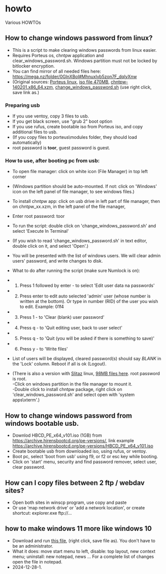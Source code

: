 # howto
Various HOWTOs

## How to change windows password from linux?
 - This is a script to make clearing windows passwords from linux easier.
 - Requires Porteus os, chntpw application and clear_windows_password.sh. Windows partition must not be locked by bitlocker encryption.
 - You can find mirror of all needed files here: https://mega.nz/folder/0GlnXBoI#Mhnuxlvb5zon7F_dqIyXnw
 - (Original sources: [Porteus linux](http://www.porteus.org), [iso file 470MB](https://ftp.nluug.nl/os/Linux/distr/porteus/x86_64/Porteus-v5.1/Porteus-LXDE-v5.1-alpha-x86_64.iso), [chntpw-140201.x86_64.xzm](https://sourceforge.net/projects/ikkiboot/files/porteus/include/chntpw-140201.x86_64.xzm), [change_windows_password.sh](https://raw.githubusercontent.com/dbojan/howto/refs/heads/main/clear_windows_password.sh) (use right click, save link as.)

### Preparing usb
 - If you use ventoy, copy 3 files to usb.
 - If you get black screen, use "grub 2" boot option
 - If you use rufus, create bootable iso from Porteus iso, and copy additional files to usb.
 - (If you copy files to porteus\modules folder, they should load automatically)
 - root password is **toor**, guest password is guest.
  
### How to use, after booting pc from usb:

 - To open file manager: click on white icon (File Manager) in top left corner
 - (Windows partition should be auto-mounted. If not: click on 'Windows' icon on the left panel of file manager, to see windows files.)
 - To install chntpw app: click on usb drive in left part of file manager, then on chntpw_xx.xzm, in the left panel of the file manager,
 - Enter root password: toor
 - To run the script: double click on 'change_windows_password.sh' and select 'Execute In Terminal'
 - (If you wish to read 'change_windows_password.sh' in text editor, double click on it, and select 'Open'.)

 -  You will be presented with the list of windows users. We will clear admin users' password, and write changes to disk.
 -  What to do after running the script (make sure Numlock is on):

 -  1. Press 1 followed by enter - to select 'Edit user data na passwords'
 -  2. Press enter to edit auto selected 'admin' user (whose number is written at the bottom). Or type in number (RID) of the user you wish to edit. Example: 01f4
 -  3. Press 1 - to 'Clear (blank) user password'
 -  4. Press q - to 'Quit editing user, back to user select'
 -  5. Press q - to 'Quit (you will be asked if there is something to save)'
 -  6. Press y - to 'Write files'
 -  List of users will be displayed, cleared password(s) should say *BLANK* in the 'Lock' column. Reboot if all is ok (Logout).

 -  (There is also a version with [Slitaz](https://slitaz.org) linux, [98MB files here](https://mega.nz/folder/oDERiDqB#Xhrn_bty20oiMEOzLEVZYw). root password is root.  
-Click on windows partition in the file manager to mount it.  
-Double click to install chntpw package, right click on 'clear_windows_password.sh' and select open with 'system apps\xterm'.)

## How to change windows password from windows bootable usb.
- Downlod HBCD_PE_x64_v101.iso (1GB) from https://archive.hirensbootcd.org/pe-versions/, link example https://archive.hirensbootcd.org/pe-versions/HBCD_PE_x64_v101.iso
- Create bootable usb from downloaded iso, using rufus, or ventoy.
- Boot pc, select 'boot from usb' using f9, or f2 or esc key while booting.
- Click on 'start' menu, security and find password remover, select user, clear password.

## How can I copy files between 2 ftp / webdav sites?
- Open both sites in winscp program, use copy and paste
- Or use 'map network drive' or 'add a network location', or create shortcut: explorer.exe ftp://...

## how to make windows 11 more like windows 10

- Download and run [this file](https://raw.githubusercontent.com/dbojan/howto/refs/heads/main/11_to_10.bat), (right click, save file as). You don't have to be an administrator. 
- What it does: move start menu to left, disable: top layout, new context menu; uninstall: new notepad, news ... For a complete list of changes open the file in notepad.
- 2024-12-28-1.



